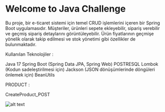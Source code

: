 # Welcome to Java Challenge

Bu proje, bir e-ticaret sistemi için temel CRUD işlemlerini içeren bir Spring Boot uygulamasıdır.
Müşteriler, ürünleri sepete ekleyebilir, sipariş verebilir ve geçmiş sipariş detaylarını görüntüleyebilir.
Ürün fiyatlarının geçmişe yönelik olarak takip edilmesi ve stok yönetimi gibi özellikler de bulunmaktadır.

Kullanılan Teknolojiler :

Java 17
Spring Boot (Spring Data JPA, Spring Web)
POSTRESQL
Lombok (Kodun sadeleştirilmesi için)
Jackson (JSON dönüşümlerinde döngüleri önlemek için)
BeanUtils

PRODUCT :

CreateProduct_POST

![alt text](CreateProduct_POST.png)